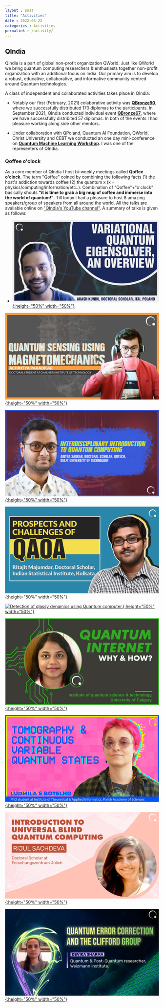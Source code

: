 ```yaml
---
layout : post
title: "Activities"
date : 2022-03-22
categories : Activities
permalink : /activity/
---
```


## <span style="color:black"> **QIndia** </span>

QIndia is a part of global non-profit organization QWorld. Just like QWorld we bring quantum computing researchers & enthusiasts together non-profit organization with an additional focus on India. Our primary aim is to develop a robust, educative, collaborative, and informative community centred around Quantum technologies.

A class of independent and collaborated activities takes place in QIndia: 

- Notably our first (February, 2021) colaborative activity was [**QBronze50**](https://qworld.net/qbronze50-qindia/), where we successfully distributed 170 diplomas to the participants. In September 2021, QIndia conducted individual event [**QBronze67**](https://qworld.net/monsoon-school/), where we have successfully distribited 57 diplomas. In both of the events I had pleasure working along side other mentors.

- Under collaboration with QPoland, Quantum AI Foundation, QWorld, Christ University and CEBT we conducted an one day mini-conference on [**Quantum Machine Learning Workshop**](https://www.qaif.org/events/conferences/quantum-machine-learning-conference). I was one of the representers of QIndia.

### **Qoffee o'clock** 

As a core member of QIndia I host bi-weekly meetings called **Qoffee o'clock**. The term "Qoffee" coined by combining the following facts (1) the host's addiction towards coffee (2) the quantum x (x = physics/computing/information/etc..). Combination of "Qoffee"+"o'clock" basically shouts **"it is time to grab a big mug of coffee and immerse into the world of quantum!"**. 
Till today I had a pleasure to host 8 amazing speakers/group of speakers from all around the world. All the talks are available online on ["QIndia's YouTube channel"](https://www.youtube.com/channel/UC_diDPY4HK1sZWbS7So6Ejg). A summary of talks is given as follows:


- [![Variational Quantum Eigensolver:An Overview by yours truly](..\tumbnails_qoffee\qoffee-akash.jpg){:height="50%" width="50%"}]( https://www.youtube.com/watch?v=IdVf6O85kEM&t=1751s ) 

[![Macroscopic quantum experiments with superconducting magnetic levitation by Achintya Paradkar, Doctoral student at Chalmers Institute of Technology](..\tumbnails_qoffee\qoffee-achintya.jpg){:height="50%" width="50%"}]( https://www.youtube.com/watch?v=JrA_wqrSlCY&t=2020s )


[![An interdisciplinary introduction to Quantum Computation by Aritra Sarkar, Doctoral scholar, QuTech, Delft University of Technology.](..\tumbnails_qoffee\qoffee-aritra.jpg){:height="50%" width="50%"}]( https://www.youtube.com/watch?v=KSEJjrU_pvU )

[![Prospects and Challenges of the Quantum Approximate Optimisation Algorithm by Ritajit Majumdar; Doctoral student, Indian Statistical Institute, Kolkata.](..\tumbnails_qoffee\qoffee-ritajit.jpg){:height="50%" width="50%"}]( https://www.youtube.com/watch?v=pW9zE_pZT2A )

[![Detection of glassy dynamics using Quantum computer.](..\tumbnails_qoffee\qoffee-turbgang.jpg){:height="50%" width="50%"}]( https://www.youtube.com/watch?v=WxBQqkj8L3g )

[![Quantum Internet; Why and How? by Salini Karuvade, PhD Candidate, Institute for Quantum Science and Technology, University of Calgary.](..\tumbnails_qoffee\qoffee-salini.jpg){:height="50%" width="50%"}]( https://www.youtube.com/watch?v=-jpP1u9pNdY )

[![Quantum State Tomography and Continuous Variable Quantum States by Ludmila S. Botelho, PhD student at the Institute of Theoretical and Applied Informatics, Polish Academy of Sciences.](..\tumbnails_qoffee\qoffee-ludmila.jpg){:height="50%" width="50%"}]( https://www.youtube.com/watch?v=JeDSd6SJsGw )

[![Introduction to Universal Blind Quantum Computation, by Rijul Sachdeva, Doctoral Scholar at Forschungszentrun Jülich, Germany](..\tumbnails_qoffee\qoffee-rijul.jpg){:height="50%" width="50%"}]( https://www.youtube.com/watch?v=k-Zk9ubfKmI )

[![Quantum Error Correction and the Clifford Group by Devika Sharma, Quantum & Post-Quantum researcher, Weizmann Institute, Israel.](..\tumbnails_qoffee\qoffee-devika.jpg){:height="50%" width="50%"}]( https://www.youtube.com/watch?v=ERThbzprfoI )